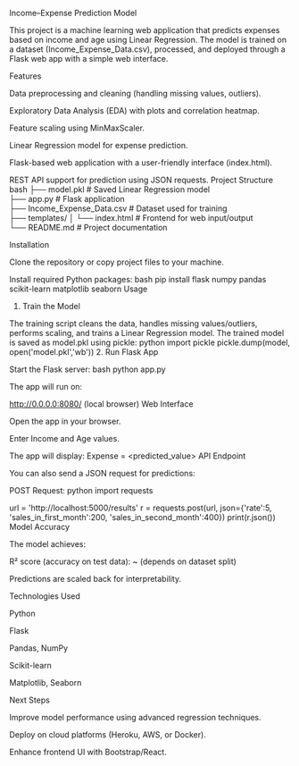 Income–Expense Prediction Model

This project is a machine learning web application that predicts expenses based on income and age using Linear Regression. The model is trained on a dataset (Income_Expense_Data.csv), processed, and deployed through a Flask web app with a simple web interface.

 Features

Data preprocessing and cleaning (handling missing values, outliers).

Exploratory Data Analysis (EDA) with plots and correlation heatmap.

Feature scaling using MinMaxScaler.

Linear Regression model for expense prediction.

Flask-based web application with a user-friendly interface (index.html).

REST API support for prediction using JSON requests.
Project Structure
bash
├── model.pkl                # Saved Linear Regression model  
├── app.py                   # Flask application  
├── Income_Expense_Data.csv  # Dataset used for training  
├── templates/
│   └── index.html           # Frontend for web input/output  
└── README.md                # Project documentation  

Installation

Clone the repository or copy project files to your machine.

Install required Python packages:
bash 
pip install flask numpy pandas scikit-learn matplotlib seaborn
Usage
1. Train the Model

The training script cleans the data, handles missing values/outliers, performs scaling, and trains a Linear Regression model.
The trained model is saved as model.pkl using pickle:
python
import pickle
pickle.dump(model, open('model.pkl','wb'))
2. Run Flask App

Start the Flask server:
bash
python app.py

The app will run on:

http://0.0.0.0:8080/   (local browser)
Web Interface

Open the app in your browser.

Enter Income and Age values.

The app will display:
Expense = <predicted_value>
API Endpoint

You can also send a JSON request for predictions:

POST Request:
python
import requests

url = 'http://localhost:5000/results'
r = requests.post(url, json={'rate':5, 'sales_in_first_month':200, 'sales_in_second_month':400})
print(r.json())
Model Accuracy

The model achieves:

R² score (accuracy on test data): ~ (depends on dataset split)

Predictions are scaled back for interpretability.

Technologies Used

Python

Flask

Pandas, NumPy

Scikit-learn

Matplotlib, Seaborn

Next Steps

Improve model performance using advanced regression techniques.

Deploy on cloud platforms (Heroku, AWS, or Docker).

Enhance frontend UI with Bootstrap/React.
